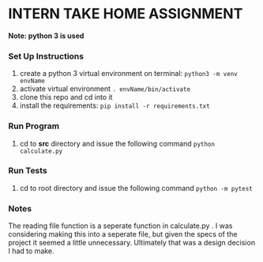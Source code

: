 # INTERN TAKE HOME ASSIGNMENT

**Note: python 3 is used**

### Set Up Instructions
1) create a python 3 virtual environment on terminal: ```python3 -m venv envName```
2) activate virtual environment ```. envName/bin/activate```
3) clone this repo and cd into it
4) install the requirements: ```pip install -r requirements.txt```


### Run Program
1) cd to **src** directory and issue the following command ```python calculate.py```


### Run Tests
1) cd to root directory and issue the following command ```python -m pytest```

### Notes
The reading file function is a seperate function in calculate.py . I was considering making this into a seperate file, but given the specs of the project it seemed a little unnecessary. Ultimately that was a design decision I had to make. 
